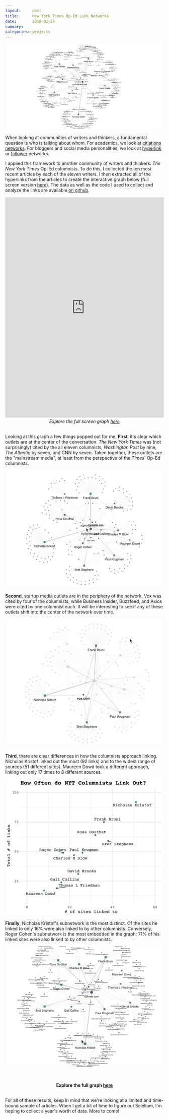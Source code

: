 ```yaml
---
layout:     post
title:      New York Times Op-Ed Link Networks
date:       2018-01-28
summary:    
categories: projects
---
```


![](/images/2018-01-28-nyt-graph-header.png)

When looking at communities of writers and thinkers, a fundamental question is who is talking about whom. For academics, we look at [citiations networks](https://kieranhealy.org/blog/archives/2013/06/18/a-co-citation-network-for-philosophy/). For bloggers and social media personalities, we look at [hyperlink](http://www.tandfonline.com/doi/abs/10.1080/13183222.2008.11008970) or [follower](https://www.aaai.org/ocs/index.php/ICWSM/ICWSM10/paper/viewFile/1468/1896) networks.

I applied this framework to another community of writers and thinkers: _The New York Times_ Op-Ed columnists. To do this, I collected the ten most recent articles by each of the eleven writers. I then extracted all of the hyperlinks from the articles to create the interactive graph below (full screen version [here](http://etachov.io/projects/nyt_citation_graph.html)). The data as well as the code I used to collect and analyze the links are available [on github](https://github.com/etachov/nyt_opinion_citations).  

<iframe width='100%' height='700px' frameBorder='0' src='http://etachov.io/projects/nyt_citation_graph_simple.html'></iframe>
<center><i>Explore the full screen graph  <a href = "http://etachov.io/projects/nyt_citation_graph.html" target = "_blank">here</a></i></center><br>

Looking at this graph a few things popped out for me. **First**, it's clear which outlets are at the center of the conversation. _The New York Times_ was (not surprisingly) cited by the all eleven columnists, _Washington Post_ by nine, _The Atlantic_ by seven, and CNN by seven. Taken together, these outlets are the "mainstream media", at least from the perspective of the _Times_' Op-Ed columnists.

![](/images/2018-01-28-nyt-graph-1-top-sources.gif)  

**Second**, startup media outlets are in the periphery of the network. Vox was cited by four of the columnists, while Business Insider, Buzzfeed, and Axios were cited by one columnist each. It will be interesting to see if any of these outlets shift into the center of the network over time.

![](/images/2018-01-28-nyt-graph-2-startup-media.gif)  

**Third**, there are clear differences in how the columnists approach linking. Nicholas Kristof linked out the most (92 links) and to the widest range of sources (51 different sites). Maureen Dowd took a different approach, linking out only 17 times to 8 different sources.

![](/images/2018-01-28-citation_frequency.png)  

**Finally**, Nicholas Kristof's subnetwork is the most distinct. Of the sites he linked to only 16% were also linked to by other columnists. Conversely, Roger Cohen's subnetwork is the most embedded in the graph; 71% of his linked sites were also linked to by other columnists.

![](/images/2018-01-28-nyt-graph-4-distinct.gif)  

<br><center><b>Explore the full graph <a href = "http://etachov.io/projects/nyt_citation_graph.html" target = "_blank">here</a></b></center><br>

For all of these results, keep in mind that we're looking at a limited and time-bound sample of articles. When I get a bit of time to figure out Selelium, I'm hoping to collect a year's worth of data. More to come!